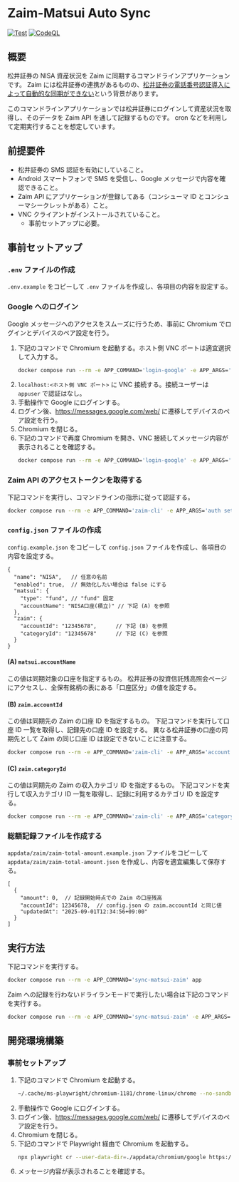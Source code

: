 # Zaim-Matsui Auto Sync

[![Test](https://github.com/na3shkw/zaim-matsui-auto-sync/actions/workflows/test.yml/badge.svg)](https://github.com/na3shkw/zaim-matsui-auto-sync/actions/workflows/test.yml)
[![CodeQL](https://github.com/na3shkw/zaim-matsui-auto-sync/actions/workflows/github-code-scanning/codeql/badge.svg)](https://github.com/na3shkw/zaim-matsui-auto-sync/actions/workflows/github-code-scanning/codeql)

## 概要

松井証券の NISA 資産状況を Zaim に同期するコマンドラインアプリケーションです。
Zaim には松井証券の連携があるものの、[松井証券の電話番号認証導入によって自動的な同期ができない](https://content.zaim.net/questions/show/1125)という背景があります。

このコマンドラインアプリケーションでは松井証券にログインして資産状況を取得し、そのデータを Zaim API を通して記録するものです。
cron などを利用して定期実行することを想定しています。

## 前提要件

- 松井証券の SMS 認証を有効にしていること。
- Android スマートフォンで SMS を受信し、Google メッセージで内容を確認できること。
- Zaim API にアプリケーションが登録してある（コンシューマ ID とコンシューマシークレットがある）こと。
- VNC クライアントがインストールされていること。
    - 事前セットアップに必要。

## 事前セットアップ

### `.env` ファイルの作成

`.env.example` をコピーして `.env` ファイルを作成し、各項目の内容を設定する。

### Google へのログイン

Google メッセージへのアクセスをスムーズに行うため、事前に Chromium でログインとデバイスのペア設定を行う。

1. 下記のコマンドで Chromium を起動する。ホスト側 VNC ポートは適宜選択して入力する。
    ```bash
    docker compose run --rm -e APP_COMMAND='login-google' -e APP_ARGS='https://www.google.com' --publish <ホスト側 VNC ポート>:5901 app
    ```
2. `localhost:<ホスト側 VNC ポート>` に VNC 接続する。接続ユーザーは `appuser` で認証はなし。
3. 手動操作で Google にログインする。
4. ログイン後、https://messages.google.com/web/ に遷移してデバイスのペア設定を行う。
5. Chromium を閉じる。
6. 下記のコマンドで再度 Chromium を開き、VNC 接続してメッセージ内容が表示されることを確認する。
    ```bash
    docker compose run --rm -e APP_COMMAND='login-google' -e APP_ARGS='https://messages.google.com/web/' --publish <ホスト側 VNC ポート>:5901 app
    ```

### Zaim API のアクセストークンを取得する

下記コマンドを実行し、コマンドラインの指示に従って認証する。

```bash
docker compose run --rm -e APP_COMMAND='zaim-cli' -e APP_ARGS='auth setup-token' app
```

### `config.json` ファイルの作成

`config.example.json` をコピーして `config.json` ファイルを作成し、各項目の内容を設定する。

```jsonc
{
  "name": "NISA",   // 任意の名前
  "enabled": true,  // 無効化したい場合は false にする
  "matsui": {
    "type": "fund", // "fund" 固定
    "accountName": "NISA口座(積立)" // 下記 (A) を参照
  },
  "zaim": {
    "accountId": "12345678",      // 下記 (B) を参照
    "categoryId": "12345678"      // 下記 (C) を参照
  }
}
```

#### (A) `matsui.accountName`

この値は同期対象の口座を指定するもの。
松井証券の投資信託残高照会ページにアクセスし、全保有銘柄の表にある「口座区分」の値を設定する。

#### (B) `zaim.accountId`

この値は同期先の Zaim の口座 ID を指定するもの。
下記コマンドを実行して口座 ID 一覧を取得し、記録先の口座 ID を設定する。
異なる松井証券の口座の同期先として Zaim の同じ口座 ID は設定できないことに注意する。

```bash
docker compose run --rm -e APP_COMMAND='zaim-cli' -e APP_ARGS='account list' app
```

#### (C) `zaim.categoryId`

この値は同期先の Zaim の収入カテゴリ ID を指定するもの。
下記コマンドを実行して収入カテゴリ ID 一覧を取得し、記録に利用するカテゴリ ID を設定する。

```bash
docker compose run --rm -e APP_COMMAND='zaim-cli' -e APP_ARGS='category list --mode income' app
```

### 総額記録ファイルを作成する

`appdata/zaim/zaim-total-amount.example.json` ファイルをコピーして `appdata/zaim/zaim-total-amount.json` を作成し、内容を適宜編集して保存する。

```jsonc
[
  {
    "amount": 0,  // 記録開始時点での Zaim の口座残高
    "accountId": 12345678,  // config.json の zaim.accountId と同じ値
    "updatedAt": "2025-09-01T12:34:56+09:00"
  }
]
```

## 実行方法

下記コマンドを実行する。

```bash
docker compose run --rm -e APP_COMMAND='sync-matsui-zaim' app
```

Zaim への記録を行わないドライランモードで実行したい場合は下記のコマンドを実行する。

```bash
docker compose run --rm -e APP_COMMAND='sync-matsui-zaim' -e APP_ARGS='--dry-run' app
```

## 開発環境構築

### 事前セットアップ

1. 下記のコマンドで Chromium を起動する。
    ```bash
    ~/.cache/ms-playwright/chromium-1181/chrome-linux/chrome --no-sandbox --user-data-dir=./appdata/chromium/google https://www.google.com
    ```
2. 手動操作で Google にログインする。
3. ログイン後、https://messages.google.com/web/ に遷移してデバイスのペア設定を行う。
4. Chromium を閉じる。
5. 下記のコマンドで Playwright 経由で Chromium を起動する。
    ```bash
    npx playwright cr --user-data-dir=./appdata/chromium/google https://messages.google.com/web/
    ```
6. メッセージ内容が表示されることを確認する。
